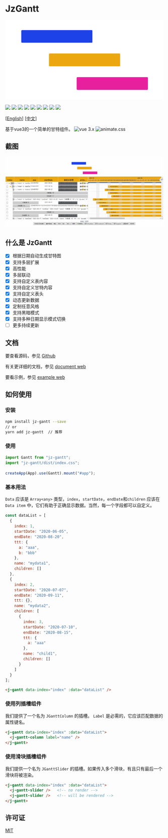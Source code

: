# JzGantt

![](./src/assets/logo.png)

![](https://shields.io/github/v/release/jeremyjone/jz-gantt?display_name=tag) ![](https://img.shields.io/npm/v/jz-gantt.svg) ![](https://shields.io/github/v/release/jeremyjone/jz-gantt?display_name=tag&include_prereleases&label=lastest)
![](https://badgen.net/npm/dt/jz-gantt) ![](https://img.shields.io/npm/l/jz-gantt.svg) ![](https://shields.io/github/workflow/status/jeremyjone/jz-gantt/%E5%8F%91%E5%B8%83%20Release%20%E5%8C%85) ![](https://shields.io/github/workflow/status/jeremyjone/jz-gantt/%E9%83%A8%E7%BD%B2%E6%96%87%E6%A1%A3%E5%92%8C%20Demo?label=gh-pages)
![](https://img.shields.io/github/stars/jeremyjone/jz-gantt.svg?style=social) ![](https://shields.io/github/forks/jeremyjone/jz-gantt?label=Fork&style=social)

[[English](./README.md)] [[中文](./README_cn.md)]

基于vue3的一个简单的甘特组件。
![vue 3.x](https://img.shields.io/badge/vue-3.x-43B984) ![animate.css](https://img.shields.io/badge/animate.css-4.x-9E84E2)

## 截图

![截图](./public/screenshots/gantt.gif)

## 什么是 JzGantt

- [x] 根据日期自动生成甘特图
- [x] 支持多层扩展
- [x] 高性能
- [x] 多层联动
- [x] 支持自定义表内容
- [x] 支持自定义甘特内容
- [x] 支持自定义表头
- [x] 动态更新数据
- [x] 定制任意风格
- [x] 支持黑暗模式
- [x] 支持多种日期显示模式切换
- [ ] 更多持续更新

## 文档

要查看源码，参见 [Github](http://github.com/jeremyjone/jz-gantt)

有关更详细的文档，参见 [document web](https://docs.xiaopangying.com/gantt/)

要看示例，参见 [example web](https://docs.xiaopangying.com/gantt-demo/)

## 如何使用

### 安装

```bash
npm install jz-gantt --save
// or
yarn add jz-gantt  // 推荐
```

### 使用

```js
import Gantt from "jz-gantt";
import "jz-gantt/dist/index.css";

createApp(App).use(Gantt).mount("#app");
```

### 基本用法

`Data` 应该是 `Array<any>` 类型，`index`，`startDate`，`endDate`和`children` 应该在 `Data item` 中，它们有助于正确显示数据。当然，每一个字段都可以自定义。

```js
const dataList = [
  {
    index: 1,
    startDate: "2020-06-05",
    endDate: "2020-08-20",
    ttt: {
      a: "aaa",
      b: "bbb"
    },
    name: "mydata1",
    children: []
  },
  {
    index: 2,
    startDate: "2020-07-07",
    endDate: "2020-09-11",
    ttt: {},
    name: "mydata2",
    children: [
      {
        index: 3,
        startDate: "2020-07-10",
        endDate: "2020-08-15",
        ttt: {
          a: "aaa"
        },
        name: "child1",
        children: []
      }
    ]
  }
];
```

```html
<j-gantt data-index="index" :data="dataList" />
```

### 使用列插槽组件

我们提供了一个名为 `JGanttColumn` 的插槽。 `Label` 是必需的，它应该匹配数据的属性键名。

```html
<j-gantt data-index="index" :data="dataList">
  <j-gantt-column label="name" />
</j-gantt>
```

### 使用滑块插槽组件

我们提供一个名为 `JGanttSlider` 的插槽。如果传入多个滑块，有且只有最后一个滑块将被渲染。

```html
<j-gantt data-index="index" :data="dataList">
  <j-gantt-slider />   <!-- no render -->
  <j-gantt-slider />   <!-- will be rendered -->
</j-gantt>
```

## 许可证

[MIT](./LICENSE)
